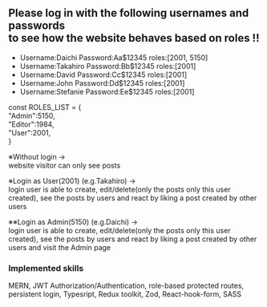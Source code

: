 <h2>Please log in with the following usernames and passwords <br>
to see how the website behaves based on roles !! </h2>
<ul>
<li>Username:Daichi Password:Aa$12345 roles:[2001, 5150]</li>
<li>Username:Takahiro Password:Bb$12345 roles:[2001]</li>
<li>Username:David Password:Cc$12345 roles:[2001]</li>
<li>Username:John Password:Dd$12345 roles:[2001]</li>
<li>Username:Stefanie Password:Ee$12345 roles:[2001]</li>
</ul>

<p>const ROLES_LIST = {<br/>
  "Admin":5150,<br/>
  "Editor":1984,<br/>
  "User":2001,<br/>
}</p>


<p>※Without login → <br/>website visitor can only see posts</p>
<p>※Login as User(2001) (e.g.Takahiro) → <br/>login user is able to create, edit/delete(only the posts only this user created), see the posts by users and react by liking a post created by other users</p>
<p>※※Login as Admin(5150) (e.g.Daichi) → <br/>login user is able to create, edit/delete(only the posts only this user created), see the posts by users and react by liking a post created by other users and visit the Admin page</p>


<h3>Implemented skills</h3>
<p>MERN, JWT Authorization/Authentication, role-based protected routes, persistent login, Typesript, Redux toolkit, Zod, React-hook-form, SASS</p>
